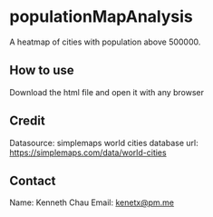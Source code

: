 # populationMapAnalysis
A heatmap of cities with population above 500000. 

## How to use
Download the html file and open it with any browser

## Credit
Datasource: simplemaps world cities database
url: https://simplemaps.com/data/world-cities

## Contact
Name: Kenneth Chau
Email: kenetx@pm.me
